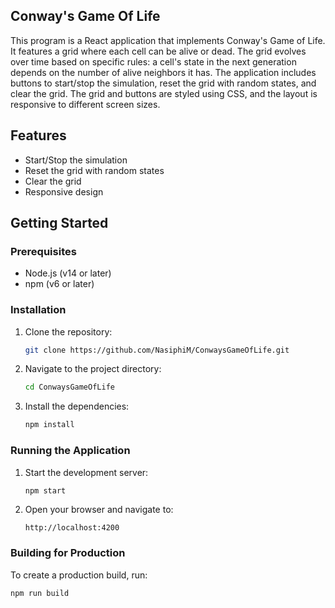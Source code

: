 ## Conway's Game Of Life
This program is a React application that implements Conway's Game of Life. It features a grid where each cell can be alive or dead. The grid evolves over time based on specific rules: a cell's state in the next generation depends on the number of alive neighbors it has. The application includes buttons to start/stop the simulation, reset the grid with random states, and clear the grid. The grid and buttons are styled using CSS, and the layout is responsive to different screen sizes.

## Features

- Start/Stop the simulation
- Reset the grid with random states
- Clear the grid
- Responsive design

## Getting Started

### Prerequisites

- Node.js (v14 or later)
- npm (v6 or later)

### Installation

1. Clone the repository:
    ```sh
    git clone https://github.com/NasiphiM/ConwaysGameOfLife.git
    ```
2. Navigate to the project directory:
    ```sh
    cd ConwaysGameOfLife
    ```
3. Install the dependencies:
    ```sh
    npm install
    ```

### Running the Application

1. Start the development server:
    ```sh
    npm start
    ```
2. Open your browser and navigate to:
    ```
    http://localhost:4200
    ```

### Building for Production

To create a production build, run:
```sh
npm run build
